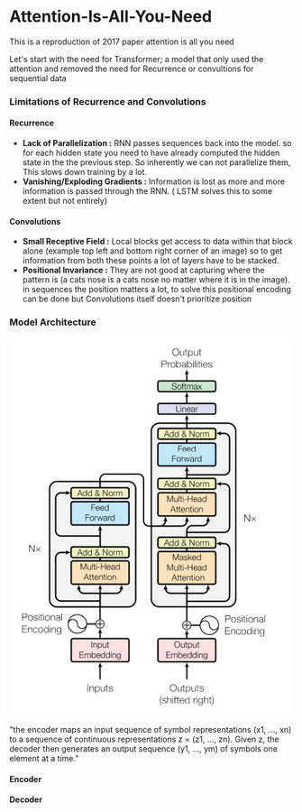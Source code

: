 # Attention-Is-All-You-Need

This is a reproduction of 2017 paper attention is all you need

Let's start with the need for Transformer; a model that only used the attention and removed the need for Recurrence or convultions for sequential data

### Limitations of Recurrence and Convolutions
#### Recurrence
- **Lack of Parallelization :** RNN passes sequences back into the model. so for each hidden state you need to have already computed the hidden state in the the previous step. So inherently we can not parallelize them, This slows down training by a lot.
- **Vanishing/Exploding Gradients :** Information is lost as more and more information is passed through the RNN. ( LSTM solves this to some extent but not entirely)

#### Convolutions
- **Small Receptive Field :** Local blocks get access to data within that block alone (example top left and bottom right corner of an image) so to get information from both these points a lot of layers have to be stacked. 
- **Positional Invariance :** They are not good at capturing where the pattern is (a cats nose is a cats nose no matter where it is in the image). in sequences the position matters a lot, to solve this positional encoding can be done but Convolutions itself doesn't prioritize position

### Model Architecture

![Directly taken from the paper](model_architecture.png)


"the encoder maps an input sequence of symbol representations (x1, ..., xn) to a sequence
of continuous representations z = (z1, ..., zn). Given z, the decoder then generates an output
sequence (y1, ..., ym) of symbols one element at a time."
#### Encoder
#### Decoder